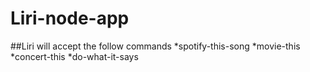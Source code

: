 # Liri-node-app

##Liri will accept the follow commands
*spotify-this-song 
*movie-this 
*concert-this 
*do-what-it-says

